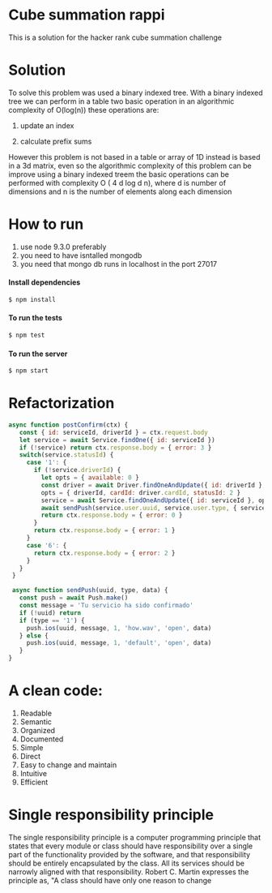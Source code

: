 # Cube summation rappi

This is a solution for the hacker rank cube summation challenge

# Solution

To solve this problem was used a binary indexed tree. With a binary indexed tree we can perform in a table two basic operation in an algorithmic complexity of O(log(n)) these operations are:

1) update an index

2) calculate prefix sums

However this problem is not based in a table or array of 1D instead is based in a 3d matrix, even so the algorithmic complexity of this problem can be improve using a binary indexed treem the basic operations can be performed with complexity O ( 4 d log d n), where d is number of dimensions and n is the number of elements along each dimension

# How to run

1) use node 9.3.0 preferably
2) you need to have isntalled mongodb
3) you need that mongo db runs in localhost in the port 27017


#### Install dependencies
```sh
$ npm install
```

#### To run the tests
```sh
$ npm test
```
#### To run the server

```sh
$ npm start
```

# Refactorization

```javascript
async function postConfirm(ctx) {
   const { id: serviceId, driverId } = ctx.request.body
   let service = await Service.findOne({ id: serviceId })
   if (!service) return ctx.response.body = { error: 3 }
   switch(service.statusId) {
     case '1': {
       if (!service.driverId) {
         let opts = { available: 0 }
         const driver = await Driver.findOneAndUpdate({ id: driverId }, opts)
         opts = { driverId, cardId: driver.cardId, statusId: 2 }
         service = await Service.findOneAndUpdate({ id: serviceId }, opts)
         await sendPush(service.user.uuid, service.user.type, { serviceId })
         return ctx.response.body = { error: 0 }
       }
       return ctx.response.body = { error: 1 }
     }
     case '6': {
       return ctx.response.body = { error: 2 }
     }
   }
 }

 async function sendPush(uuid, type, data) {
   const push = await Push.make()
   const message = 'Tu servicio ha sido confirmado'
   if (!uuid) return
   if (type == '1') {
     push.ios(uuid, message, 1, 'how.wav', 'open', data)
   } else {
     push.ios(uuid, message, 1, 'default', 'open', data)
   }
}

```

# A clean code:

1. Readable
2. Semantic
3. Organized
4. Documented
5. Simple
6. Direct
7. Easy to change and maintain
8. Intuitive
9. Efficient

# Single responsibility principle

The single responsibility principle is a computer programming principle that states that every module or class should have responsibility over a single part of the functionality provided by the software, and that responsibility should be entirely encapsulated by the class. All its services should be narrowly aligned with that responsibility. Robert C. Martin expresses the principle as, "A class should have only one reason to change
